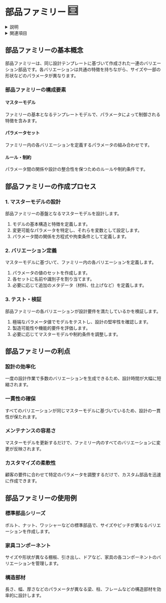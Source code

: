 # 部品ファミリー ![部品ファミリーアイコン](../../../FIGURE/15-icone/b15b0001/PartFamily.png)

<details>
<summary>説明</summary>

部品ファミリーは、共通の特徴や機能を持ち、一部のパラメータだけが異なる一連の関連部品です。パラメトリック設計を活用することで、一つのテンプレートから様々なバリエーションの部品を効率的に作成できます。

これにより、設計の一貫性を保ちながら、異なるサイズや仕様の部品を迅速に生成できます。
</details>

<details>
<summary>関連項目</summary>

* [コントロール- キー - 指示](../_HTM_PARTI/H1-barreS-C.md#コントロール-キー-指示)
* [ビューの管理](../../../_USO-bSuiteComuni/Gestione-viste.md)
* [オブジェクトの表示方法](../../../_USO-bSuiteComuni/visualiz-oggetti.md)

**パラメトリック設計の概念：**
* [パラメータ](./02-07-01_parameters.md)
* [変数](./02-07-02_variables.md)
* [拘束条件](./02-07-03_constraints.md)
* [方程式](./02-07-04_equations.md)
* [特徴ベース設計](./02-07-05_feature_based.md)
</details>

## 部品ファミリーの基本概念

部品ファミリーは、同じ設計テンプレートに基づいて作成された一連のバリエーション部品です。各バリエーションは共通の特徴を持ちながら、サイズや一部の形状などのパラメータが異なります。

### 部品ファミリーの構成要素

#### マスターモデル
ファミリーの基本となるテンプレートモデルで、パラメータによって制御される特徴を含みます。

#### パラメータセット
ファミリー内の各バリエーションを定義するパラメータの組み合わせです。

#### ルール・制約
パラメータ間の関係や設計の整合性を保つためのルールや制約条件です。

## 部品ファミリーの作成プロセス

### 1. マスターモデルの設計

部品ファミリーの基盤となるマスターモデルを設計します。

1. モデルの基本構造と特徴を定義します。
2. 変更可能なパラメータを特定し、それらを変数として設定します。
3. パラメータ間の関係を方程式や拘束条件として定義します。

### 2. バリエーション定義

マスターモデルに基づいて、ファミリー内の各バリエーションを定義します。

1. パラメータの値のセットを作成します。
2. 各セットに名前や識別子を割り当てます。
3. 必要に応じて追加のメタデータ（材料、仕上げなど）を定義します。

### 3. テスト・検証

部品ファミリーの各バリエーションが設計要件を満たしているかを検証します。

1. 極端なパラメータ値でモデルをテストし、設計の堅牢性を確認します。
2. 製造可能性や機能的要件を評価します。
3. 必要に応じてマスターモデルや制約条件を調整します。

## 部品ファミリーの利点

### 設計の効率化
一度の設計作業で多数のバリエーションを生成できるため、設計時間が大幅に短縮されます。

### 一貫性の確保
すべてのバリエーションが同じマスターモデルに基づいているため、設計の一貫性が保たれます。

### メンテナンスの容易さ
マスターモデルを更新するだけで、ファミリー内のすべてのバリエーションに変更が反映されます。

### カスタマイズの柔軟性
顧客の要件に合わせて特定のパラメータを調整するだけで、カスタム部品を迅速に作成できます。

## 部品ファミリーの使用例

### 標準部品シリーズ
ボルト、ナット、ワッシャーなどの標準部品で、サイズやピッチが異なるバリエーションを作成します。

### 家具コンポーネント
サイズや形状が異なる棚板、引き出し、ドアなど、家具の各コンポーネントのバリエーションを管理します。

### 構造部材
長さ、幅、厚さなどのパラメータが異なる梁、柱、フレームなどの構造部材を効率的に設計します。 

